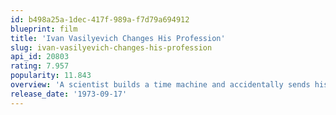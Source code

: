 ```yaml
---
id: b498a25a-1dec-417f-989a-f7d79a694912
blueprint: film
title: 'Ivan Vasilyevich Changes His Profession'
slug: ivan-vasilyevich-changes-his-profession
api_id: 20803
rating: 7.957
popularity: 11.843
overview: 'A scientist builds a time machine and accidentally sends his apartment complex manager and a petty burglar to 16th century Moscow, while Tsar Ivan the Terrible travels to 1973.'
release_date: '1973-09-17'
---
```


